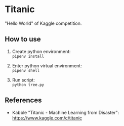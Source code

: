 # Titanic

"Hello World" of Kaggle competition.

## How to use

1. Create python environment:  
   `pipenv install`

2. Enter python virtual environment:  
   `pipenv shell`

3. Run script:  
   `python tree.py`

## References

* Kabble "Titanic - Machine Learning from Disaster":  
  https://www.kaggle.com/c/titanic

